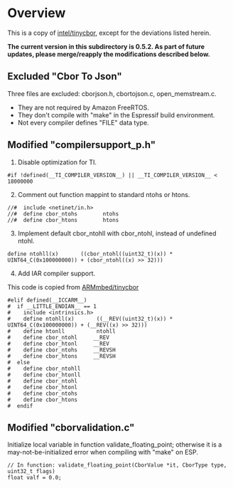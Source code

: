 # Overview

This is a copy of [intel/tinycbor](https://github.com/intel/tinycbor), except for the deviations listed herein.

**The current version in this subdirectory is 0.5.2. As part of future updates, please merge/reapply the modifications described below.**

## Excluded "Cbor To Json"

Three files are excluded: cborjson.h, cbortojson.c, open_memstream.c. 

- They are not required by Amazon FreeRTOS.
- They don't compile with "make" in the Espressif build environment.
- Not every compiler defines "FILE" data type.

## Modified "compilersupport_p.h"

1. Disable optimization for TI.

```
#if !defined(__TI_COMPILER_VERSION__) || __TI_COMPILER_VERSION__ < 18000000
```

2. Comment out function mappint to standard ntohs or htons.

```
//#  include <netinet/in.h>
//#  define cbor_ntohs        ntohs
//#  define cbor_htons        htons
```

3. Implement default cbor_ntohll with cbor_ntohl, instead of undefined ntohl.

```
define ntohll(x)       ((cbor_ntohl((uint32_t)(x)) * UINT64_C(0x100000000)) + (cbor_ntohl((x) >> 32)))
```

4. Add IAR compiler support.

This code is copied from [ARMmbed/tinycbor](https://github.com/ARMmbed/tinycbor/blob/master/src/compilersupport_p.h)

```
#elif defined(__ICCARM__)
#  if __LITTLE_ENDIAN__ == 1
#    include <intrinsics.h>
#    define ntohll(x)       ((__REV((uint32_t)(x)) * UINT64_C(0x100000000)) + (__REV((x) >> 32)))
#    define htonll          ntohll
#    define cbor_ntohl     __REV
#    define cbor_htonl     __REV
#    define cbor_ntohs     __REVSH
#    define cbor_htons     __REVSH
#  else
#    define cbor_ntohll
#    define cbor_htonll
#    define cbor_ntohl
#    define cbor_htonl
#    define cbor_ntohs
#    define cbor_htons
#  endif
```

## Modified "cborvalidation.c"

Initialize local variable in function validate_floating_point; otherwise it is a may-not-be-initialized error when compiling with "make" on ESP.
```
// In function: validate_floating_point(CborValue *it, CborType type, uint32_t flags)
float valf = 0.0;
```
